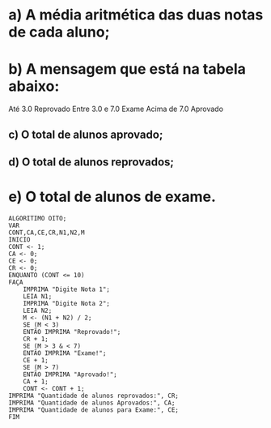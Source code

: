 # a) A média aritmética das duas notas de cada aluno;  
# b) A mensagem que está na tabela abaixo: 
 Até 3.0 Reprovado
 Entre 3.0 e 7.0 Exame 
 Acima de 7.0 Aprovado
  
## c) O total de alunos aprovado;
## d) O total de alunos reprovados; 
# e) O total de alunos de exame.

```
ALGORITIMO OITO;
VAR
CONT,CA,CE,CR,N1,N2,M
INICIO
CONT <- 1;
CA <- 0;
CE <- 0;
CR <- 0;
ENQUANTO (CONT <= 10)
FAÇA
	IMPRIMA "Digite Nota 1";
	LEIA N1;
	IMPRIMA "Digite Nota 2";
	LEIA N2;
	M <- (N1 + N2) / 2;
	SE (M < 3)
	ENTÃO IMPRIMA "Reprovado!";
	CR + 1;
	SE (M > 3 & < 7)
	ENTÃO IMPRIMA "Exame!";
	CE + 1;
	SE (M > 7)
	ENTÃO IMPRIMA "Aprovado!";
	CA + 1;
	CONT <- CONT + 1;
IMPRIMA "Quantidade de alunos reprovados:", CR;
IMPRIMA "Quantidade de alunos Aprovados:", CA;
IMPRIMA "Quantidade de alunos para Exame:", CE;
FIM
````
